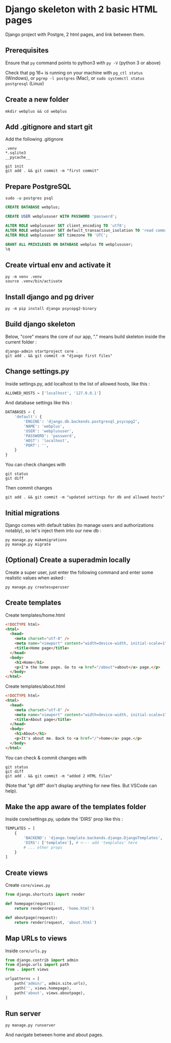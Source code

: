 # Django skeleton with 2 basic HTML pages

Django project with Postgre, 2 html pages, and link between them.

## Prerequisites

Ensure that `py` command points to python3 with `py -V` (python 3 or above)

Check that pg 16+ is running on your machine with `pg_ctl status` (Windows), or `pgrep -l postgres` (Mac), or `sudo systemctl status postgresql` (Linux)

## Create a new folder

```shell
mkdir webplus && cd webplus
```

## Add .gitignore and start git

Add the following .gitignore

```shell
.venv
*.sqlite3
__pycache__
```

```shell
git init
git add . && git commit -m "first commit"
```

## Prepare PostgreSQL

```shell
sudo -u postgres psql
```

```sql
CREATE DATABASE webplus;

CREATE USER webplususer WITH PASSWORD 'password';

ALTER ROLE webplususer SET client_encoding TO 'utf8';
ALTER ROLE webplususer SET default_transaction_isolation TO 'read committed';
ALTER ROLE webplususer SET timezone TO 'UTC';

GRANT ALL PRIVILEGES ON DATABASE webplus TO webplususer;
\q

```

## Create virtual env and activate it

```shell
py -m venv .venv
source .venv/bin/activate
```

## Install django and pg driver

```shell
py -m pip install django psycopg2-binary
```

## Build django skeleton

Below, "core" means the core of our app, "." means build skeleton inside the current folder :

```shell
django-admin startproject core .
git add . && git commit -m "django first files"
```

## Change settings.py

Inside settings.py, add localhost to the list of allowed hosts, like this :

```py
ALLOWED_HOSTS = ['localhost', '127.0.0.1']
```

And database settings like this :

```py
DATABASES = {
    'default': {
        'ENGINE': 'django.db.backends.postgresql_psycopg2',
        'NAME': 'webplus',
        'USER': 'webplususer',
        'PASSWORD': 'password',
        'HOST': 'localhost',
        'PORT': '',
    }
}
```

You can check changes with 

```shell
git status
git diff
```

Then commit changes

```shell
git add . && git commit -m "updated settings for db and allowed hosts"
```

## Initial migrations

Django comes with default tables (to manage users and authorizations notably), so let's inject them into our new db :

```shell
py manage.py makemigrations
py manage.py migrate
```

## (Optional) Create a superadmin locally

Create a super user, just enter the following command and enter some realistic values when asked :

```shell
py manage.py createsuperuser
```

## Create templates

Create templates/home.html

```html
<!DOCTYPE html>
<html>
  <head>
    <meta charset="utf-8" />
    <meta name="viewport" content="width=device-width, initial-scale=1" />
    <title>Home page</title>
  </head>
  <body>
    <h1>Home</h1>
    <p>I'm the home page. Go to <a href="/about">about</a> page.</p>
  </body>
</html>
```

Create templates/about.html

```html
<!DOCTYPE html>
<html>
  <head>
    <meta charset="utf-8" />
    <meta name="viewport" content="width=device-width, initial-scale=1" />
    <title>About page</title>
  </head>
  <body>
    <h1>About</h1>
    <p>It's about me. Back to <a href="/">home</a> page.</p>
  </body>
</html>
```

You can check & commit changes with 

```shell
git status
git diff
git add . && git commit -m "added 2 HTML files"
```

(Note that "git diff" don't display anything for new files. But VSCode can help).

## Make the app aware of the templates folder

Inside core/settings.py, update the 'DIRS' prop like this :

```python
TEMPLATES = [
    {
        'BACKEND': 'django.template.backends.django.DjangoTemplates',
        'DIRS': ['templates'], # <--- add 'templates' here
        # ... other props
    }
]
```

## Create views

Create `core/views.py`

```python
from django.shortcuts import render

def homepage(request):
    return render(request, 'home.html')

def aboutpage(request):
    return render(request, 'about.html')

```

## Map URLs to views

Inside `core/urls.py`

```python
from django.contrib import admin
from django.urls import path
from . import views

urlpatterns = [
    path('admin/', admin.site.urls),
    path('', views.homepage),
    path('about', views.aboutpage),
]
```

## Run server

```shell
py manage.py runserver
```

And navigate between home and about pages.
